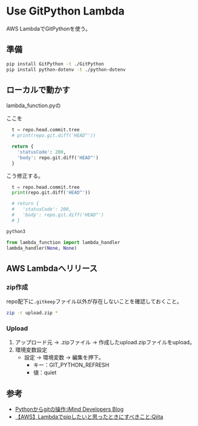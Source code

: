 # Use GitPython Lambda

AWS LambdaでGitPythonを使う。

## 準備

``` sh
pip install GitPython -t ./GitPython
pip install python-dotenv -t ./python-dotenv
```

## ローカルで動かす

lambda_function.pyの

ここを
``` python
  t = repo.head.commit.tree
  # print(repo.git.diff('HEAD^'))

  return {
    'statusCode': 200,
    'body': repo.git.diff('HEAD^')
  }
```

こう修正する。
``` python
  t = repo.head.commit.tree
  print(repo.git.diff('HEAD^'))

  # return {
  #   'statusCode': 200,
  #   'body': repo.git.diff('HEAD^')
  # }
```


``` sh
python3
```

``` python
from lambda_function import lambda_handler
lambda_handler(None, None)
```

## AWS Lambdaへリリース

### zip作成

repo配下に```.gitkeep```ファイル以外が存在しないことを確認しておくこと。

``` sh
zip -r upload.zip *
```

### Upload

1. アップロード元 -> .zipファイル -> 作成したupload.zipファイルをupload。
2. 環境変数設定
    - 設定 -> 環境変数 -> 編集を押下。
      - キー：GIT_PYTHON_REFRESH
      - 値：quiet

## 参考

- [Pythonからgitの操作:iMind Developers Blog](https://blog.imind.jp/entry/2020/01/18/065638)
- [【AWS】Lambdaでpipしたいと思ったときにすべきこと:Qiita](https://qiita.com/Hironsan/items/0eb5578f3321c72637b4)

